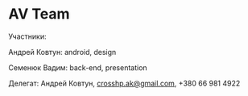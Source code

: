 # AV Team
Участники:

Андрей Ковтун: android, design

Семенюк Вадим: back-end, presentation

Делегат:
Андрей Ковтун, crosshp.ak@gmail.com, +380 66 981 4922
